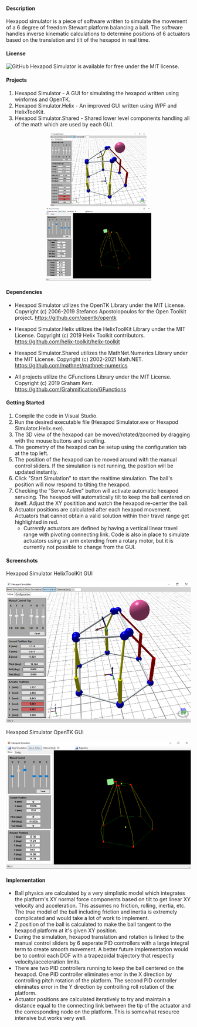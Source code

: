#### Description

Hexapod simulator is a piece of software written to simulate the movement of a 6 degree of freedom Stewart platform balancing a ball. The software handles inverse kinematic calculations to determine positions of 6 actuators based on the translation and tilt of the hexapod in real time.

#### License

![GitHub](https://img.shields.io/github/license/Grahmification/hexapod-simulator) Hexapod Simulator is available for free under the MIT license.

#### Projects

1. Hexapod Simulator - A GUI for simulating the hexapod written using winforms and OpenTK.
1. Hexapod Simulator.Helix - An improved GUI written using WPF and HelixToolKit. 
1. Hexapod Simulator.Shared - Shared lower level components handling all of the math which are used by each GUI.

<p align="center">
  <img src="./Example Images/Hexapod Simulator Helix GUI Overview.png" alt="Hexpod Simulator.Helix GUI" height="200">
  <img src="./Example Images/Hexapod Simulator OpenTK GUI Overview.png" alt="Hexpod Simulator GUI" height="200">
</p>

#### Dependencies

- Hexapod Simulator utilizes the OpenTK Library under the MIT License. Copyright (c) 2006-2019 Stefanos Apostolopoulos for the Open Toolkit project. https://github.com/opentk/opentk

- Hexapod Simulator.Helix utilizes the HelixToolKit Library under the MIT License. Copyright (c) 2019 Helix Toolkit contributors. https://github.com/helix-toolkit/helix-toolkit

- Hexapod Simulator.Shared utilizes the MathNet.Numerics Library under the MIT License. Copyright (c) 2002-2021 Math.NET. https://github.com/mathnet/mathnet-numerics

- All projects utilize the GFunctions Library under the MIT License. Copyright (c) 2019 Graham Kerr. https://github.com/Grahmification/GFunctions

#### Getting Started

1. Compile the code in Visual Studio.
1. Run the desired executable file (Hexapod Simulator.exe or Hexapod Simulator.Helix.exe).
1. The 3D view of the hexapod can be moved/rotated/zoomed by dragging with the mouse buttons and scrolling.
1. The geometry of the hexapod can be setup using the configuration tab at the top left.
1. The position of the hexapod can be moved around with the manual control sliders. If the simulation is not running, the position will be updated instantly. 
1. Click "Start Simulation" to start the realtime simulation. The ball's position will now respond to tilting the hexapod.
1. Checking the "Servo Active" button will activate automatic hexapod servoing. The hexapod will automatically tilt to keep the ball centered on itself. Adjust the XY positition and watch the hexapod re-center the ball.
1. Actuator positions are calculated after each hexapod movement. Actuators that cannot obtain a valid solution within their travel range get highlighted in red.
    * Currently actuators are defined by having a vertical linear travel range with pivoting connecting link. Code is also in place to simulate actuators using an arm extending from a rotary motor, but it is currently not possible to change from the GUI.

#### Screenshots

  Hexapod Simulator HelixToolKit GUI

<p align="center">
  <img src="./Example Images/Hexapod Simulator Helix GUI Overview.png" alt="Hexpod Simulator.Helix GUI" width="750">
</p>

  Hexapod Simulator OpenTK GUI

<p align="center">
  <img src="./Example Images/Hexapod Simulator OpenTK GUI Overview.png" alt="Hexpod Simulator GUI" width="750">
</p>

#### Implementation
* Ball physics are calculated by a very simplistic model which integrates the platform's XY normal force components based on tilt to get linear XY velocity and acceleration. This assumes no friction, rolling, inertia, etc. The true model of the ball including friction and inertia is extremely complicated and would take a lot of work to implement. 
* Z position of the ball is calculated to make the ball tangent to the hexapod platform at it's given XY position. 
* During the simulation, hexapod translation and rotation is linked to the manual control sliders by 6 seperate PID controllers with a large integral term to create smooth movement. A better future implementation would be to control each DOF with a trapezoidal trajectory that respectly velocity/acceleration limits. 
* There are two PID controllers running to keep the ball centered on the hexapod. One PID controller eliminates error in the X direction by controlling pitch rotation of the platform. The second PID controller eliminates error in the Y direction by controlling roll rotation of the platform.
* Actuator positions are calculated iteratively to try and maintain a distance equal to the connecting link between the tip of the actuator and the corresponding node on the platform. This is somewhat resource intensive but works very well.


